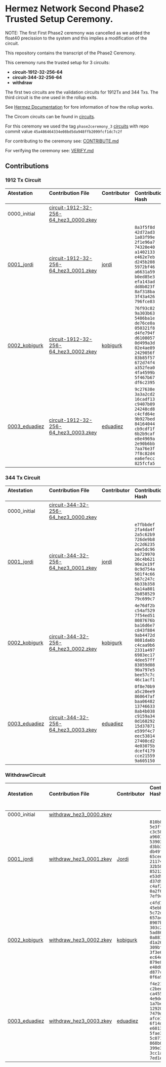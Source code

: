 # Hermez Network Second Phase2 Trusted Setup Ceremony.

NOTE: The first First Phase2 ceremony was cancelled as we added the float40
precission to the system and this implies a modification of the circuit.

This repository contains the transcript of the Phase2 Ceremony.

This ceremony runs the trusted setup for 3 circuits:

* **circuit-1912-32-256-64**
* **circuit-344-32-256-64**
* **withdraw**

The first two circuits are the validation circuits for 1912Tx and 344 Txs.  The third circuit is the one used in the rollup exits.

See [Hermez Documentation](https://docs.hermez.io/#/) for fore information of how the rollup works.

The Circom circuits can be found in [circuits](https://github.com/hermeznetwork/circuits).

For this ceremony we used the tag `phase2ceremony_3` [circuits](https://github.com/hermeznetwork/circuits) with repo commit value  `45a486464334e08bd5da948ffb2099fcf1dc7c2f`

For contributing to the ceremony see: [CONTRIBUTE.md](CONTRIBUTE.md)

For verifying the ceremony see: [VERIFY.md](VERIFY.md)

## Contributions

### 1912 Tx Circuit

| Atestation<br>&nbsp; | Contribution File<br>&nbsp; | Contributor<br>&nbsp; | Contribution Hash &nbsp; &nbsp; &nbsp; &nbsp; &nbsp; &nbsp; |
|:-----|:------------ |:-----|:--------------------------------------|
| 0000_initial | [circuit-1912-32-256-64_hez3_0000.zkey](https://hermez.s3-eu-west-1.amazonaws.com/circuit-1912-32-256-64_hez3_0000.zkey)     | |
| [0001_jordi](https://github.com/hermeznetwork/phase2ceremony_3/tree/main/0001_jordi) | [circuit-1912-32-256-64_hez3_0001.zkey](https://hermez.s3-eu-west-1.amazonaws.com/circuit-1912-32-256-64_hez3_0001.zkey)     | [jordi](https://keybase.io/jbaylina)  | `8a3f5f8d 42d72ad3`<br>`1a03f99e 2f1e96a7`<br>`74320e40 a1402133`<br>`e462e7eb d245b208`<br>`5972bf46 a6631a59`<br>`b0ed85e3 efa143ad`<br>`dd8b023f 8af318ba`<br>`3f43a426 796fce83` |
| [0002_kobigurk](https://github.com/hermeznetwork/phase2ceremony_2/tree/main/0002_kobigurk) | [circuit-1912-32-256-64_hez3_0002.zkey](https://hermez.s3-eu-west-1.amazonaws.com/circuit-1912-32-256-64_hez3_0002.zkey)     | [kobigurk](https://keybase.io/kobigurk)  | `76f93c82 9a303b63`<br>`5486ba1e de76ce0a`<br>`050321f8 d4fe794f`<br>`d6108057 0d499a3d`<br>`02e4ae89 2429056f`<br>`83b85f57 672d74f4`<br>`a352fea0 4fa4599b`<br>`5f467b67 df6c2395` |
| [0003_eduadiez](https://github.com/hermeznetwork/phase2ceremony_3/tree/main/0003_eduadiez) | [circuit-1912-32-256-64_hez3_0003.zkey](https://hermez.s3-eu-west-1.amazonaws.com/circuit-1912-32-256-64_hez3_0003.zkey)     | [eduadiez](https://keybase.io/eduadiez)  | `9c27638e 3a3a2cd2`<br>`16cadf13 c9407b09`<br>`24248cd8 c4cfd64e`<br>`9b927bed 84164044`<br>`cb9cdf1f 6b2b9caf`<br>`e8e4969a 2e90b6bb`<br>`7aa76e3f 7f8c82d4`<br>`ea6efecc 825fcfa5` |



### 344 Tx Circuit

| Atestation<br>&nbsp; | Contribution File<br>&nbsp; | Contributor<br>&nbsp; | Contribution Hash &nbsp; &nbsp; &nbsp; &nbsp; |
|:-----|:------------ |:-----|:--------------------------------------|
| 0000_initial | [circuit-344-32-256-64_hez3_0000.zkey](https://hermez.s3-eu-west-1.amazonaws.com/circuit-344-32-256-64_hez3_0000.zkey)     | |
| [0001_jordi](https://github.com/hermeznetwork/phase2ceremony_3/tree/main/0001_jordi) | [circuit-344-32-256-64_hez3_0001.zkey](https://hermez.s3-eu-west-1.amazonaws.com/circuit-344-32-256-64_hez3_0001.zkey)     | [jordi](https://keybase.io/jbaylina)  | `e7fbbdef 2fa4da4f`<br>`2a5c62b9 726de9b8`<br>`2c2d6235 e0e5dc96`<br>`ba729970 26c4b621`<br>`90e2e19f 0c9d754a`<br>`501f4c66 b67c247c`<br>`6b33b358 6a14a801`<br>`2b858529 79c699c7` |
| [0002_kobigurk](https://github.com/hermeznetwork/phase2ceremony_2/tree/main/0002_kobigurk) | [circuit-344-32-256-64_hez3_0002.zkey](https://hermez.s3-eu-west-1.amazonaws.com/circuit-344-32-256-64_hez3_0002.zkey)     | [kobigurk](https://keybase.io/kobigurk)  | `4e76df2b c54af529`<br>`7f54ed51 8087676b`<br>`ba16d6e7 c843f884`<br>`9ab4472d 0881da6b`<br>`c4caa9b6 2331a497`<br>`6983ec17 4dee57ff`<br>`83059d08 90a797e5`<br>`bee57c7c 46c1acf1` |
| [0003_eduadiez](https://github.com/hermeznetwork/phase2ceremony_3/tree/main/0003_eduadiez) | [circuit-344-32-256-64_hez3_0003.zkey](https://hermez.s3-eu-west-1.amazonaws.com/circuit-344-32-256-64_hez3_0003.zkey)     | [eduadiez](https://keybase.io/eduadiez)  | `0f8e70b9 a5c20ee9`<br>`860647af baa06482`<br>`13746633 8ab4b038`<br>`c9159a34 0d168292`<br>`15d37871 e599f4c7`<br>`eec53814 27408cd2`<br>`4e03075b dcef4179`<br>`cce21559 9a605150` |


### WithdrawCircuit

| Atestation<br>&nbsp; | Contribution File<br>&nbsp; | Contributor<br>&nbsp; | Contribution Hash &nbsp; &nbsp; &nbsp; &nbsp; &nbsp; &nbsp; &nbsp; &nbsp; &nbsp; &nbsp; &nbsp; &nbsp;&nbsp; &nbsp; <br> &nbsp; |
|:-----|:------------ |:-----|:--------------------------------------|
| 0000_initial | [withdraw_hez3_0000.zkey](https://hermez.s3-eu-west-1.amazonaws.com/withdraw_hez3_0000.zkey)     | |
| [0001_jordi](https://github.com/hermeznetwork/phase2ceremony_3/tree/main/0001_jordi) | [withdraw_hez3_0001.zkey](https://hermez.s3-eu-west-1.amazonaws.com/withdraw_hez3_0001.zkey)     | [Jordi](https://keybase.io/jbaylina)  |     `810b8892 5e3fffdc`<br>`c3c589bf a9601160`<br>`53903f8e d3bb3104`<br>`db49f51b 65cee32f`<br>`2117420d 32b58ca5`<br>`85212ae8 e53d9649`<br>`d37d9b7d c4af2628`<br>`0a2f6929 7ef9cea4`|
| [0002_kobigurk](https://github.com/hermeznetwork/phase2ceremony_2/tree/main/0002_kobigurk) | [withdraw_hez3_0002.zkey](https://hermez.s3-eu-west-1.amazonaws.com/withdraw_hez3_0002.zkey)     | [kobigurk](https://keybase.io/kobigurk)  | `c4fd77a7 45ebb208`<br>`5c72db47 657ac337`<br>`8907b8cb 303c2e2e`<br>`5ad860d9 0a88190a`<br>`d1a26862 309bff02`<br>`3f3e6c2e ec64eac0`<br>`879e8752 e40d0734`<br>`d877cb6b 0f6a96e7` |
| [0003_eduadiez](https://github.com/hermeznetwork/phase2ceremony_3/tree/main/0003_eduadiez) | [withdraw_hez3_0003.zkey](https://hermez.s3-eu-west-1.amazonaws.com/withdraw_hez3_0003.zkey)     | [eduadiez](https://keybase.io/eduadiez)  | `f4e21288 c2bee0e0`<br>`ca455ab0 4e9de36b`<br>`1a7be99f 129206b2`<br>`7479d8e9 afce1567`<br>`6f14d966 e601389f`<br>`5fae3780 5c07106c`<br>`868b0b63 399e379d`<br>`3cc1af1b 7ed1ecfa` |


